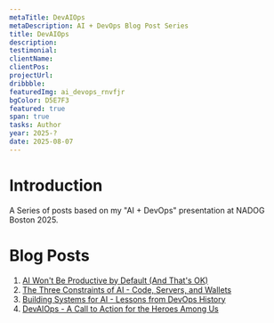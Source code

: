 ```yaml
---
metaTitle: DevAIOps
metaDescription: AI + DevOps Blog Post Series
title: DevAIOps
description:
testimonial:
clientName:
clientPos:
projectUrl:
dribbble:
featuredImg: ai_devops_rnvfjr
bgColor: D5E7F3
featured: true
span: true
tasks: Author
year: 2025-?
date: 2025-08-07
---
```


<div class="col-start-3 col-end-9">

# Introduction

A Series of posts based on my "AI + DevOps" presentation at NADOG Boston 2025.

# Blog Posts

1. [AI Won't Be Productive by Default (And That's OK)](../../posts/2025/08/ai-devops-post-1/)
2. [The Three Constraints of AI - Code, Servers, and Wallets](../../posts/2025/08/ai-devops-post-2/)
3. [Building Systems for AI - Lessons from DevOps History](../../posts/2025/08/ai-devops-post-3/)
4. [DevAIOps - A Call to Action for the Heroes Among Us](../../posts/2025/08/ai-devops-post-4/)
